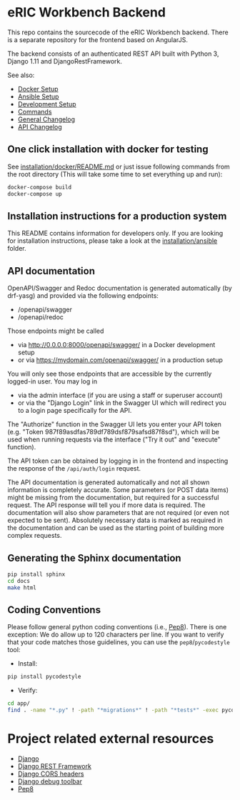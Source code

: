 # eRIC Workbench Backend

This repo contains the sourcecode of the eRIC Workbench backend. There is a separate repository for the frontend based on AngularJS.

The backend consists of an authenticated REST API built with Python 3, Django 1.11 and DjangoRestFramework.

See also:
* [Docker Setup](installation/docker/README.md)
* [Ansible Setup](installation/ansible/README.md)
* [Development Setup](README_DevSetup.md)
* [Commands](README_Commands.md)
* [General Changelog](CHANGELOG.md)
* [API Changelog](api-changes.md)

## One click installation with docker for testing
See [installation/docker/README.md](installation/docker/README.md) or just issue following commands from the root 
directory (This will take some time to set everything up and run):
```bash
docker-compose build
docker-compose up
```

## Installation instructions for a production system
This README contains information for developers only. If you are looking for installation instructions, please take a 
look at the [installation/ansible](installation/ansible) folder.

## API documentation
OpenAPI/Swagger and Redoc documentation is generated automatically (by drf-yasg) and provided via the following endpoints:
* /openapi/swagger
* /openapi/redoc

Those endpoints might be called
* via http://0.0.0.0:8000/openapi/swagger/ in a Docker development setup
* or via https://mydomain.com/openapi/swagger/ in a production setup

You will only see those endpoints that are accessible by the currently logged-in user.
You may log in
* via the admin interface (if you are using a staff or superuser account)
* or via the "Django Login" link in the Swagger UI which will redirect you to a login page specifically for the API.

The "Authorize" function in the Swagger UI lets you enter your API token (e.g. "Token 987f89asdfas789df789dsf879safsd87f8sd"),
which will be used when running requests via the interface ("Try it out" and "execute" function).

The API token can be obtained by logging in in the frontend and inspecting the response of the `/api/auth/login` request.

The API documentation is generated automatically and not all shown information is completely accurate.
Some parameters (or POST data items) might be missing from the documentation, but required for a successful request.
The API response will tell you if more data is required.
The documentation will also show parameters that are not required (or even not expected to be sent).
Absolutely necessary data is marked as required in the documentation and can be used as the starting point of building more complex requests.

## Generating the Sphinx documentation

```bash
pip install sphinx
cd docs
make html
```

## Coding Conventions
Please follow general python coding conventions (i.e., [Pep8]).
There is one exception: We do allow up to 120 characters per line.
If you want to verify that your code matches those guidelines, you can use the ``pep8``/``pycodestyle`` tool:
* Install:
```bash
pip install pycodestyle
```

* Verify:
```bash
cd app/
find . -name "*.py" ! -path "*migrations*" ! -path "*tests*" -exec pycodestyle --max-line-length=120 --ignore=E402 {} +
```

# Project related external resources

[Django]: https://docs.djangoproject.com/en/1.11/
[Django REST Framework]: http://www.django-rest-framework.org/
[Django CORS headers]: https://github.com/ottoyiu/django-cors-headers
[Django debug toolbar]: https://django-debug-toolbar.readthedocs.io/en/stable/
[Pep8]: https://www.python.org/dev/peps/pep-0008/

* [Django]
* [Django REST Framework]
* [Django CORS headers]
* [Django debug toolbar]
* [Pep8]

